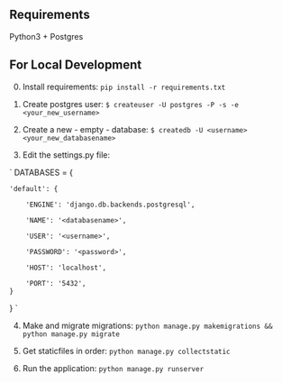 ## Requirements
Python3 + Postgres


## For Local Development
0) Install requirements:
`pip install -r requirements.txt`


1) Create postgres user:
`$ createuser -U postgres -P -s -e <your_new_username>`


2) Create a new - empty - database:
`$ createdb -U <username> <your_new_databasename>`


3) Edit the settings.py file:

`
DATABASES = {

    'default': {

        'ENGINE': 'django.db.backends.postgresql',

        'NAME': '<databasename>',

        'USER': '<username>',

        'PASSWORD': '<password>',

        'HOST': 'localhost',

        'PORT': '5432',
    }
}
`


4) Make and migrate migrations:
`python manage.py makemigrations && python manage.py migrate`


5) Get staticfiles in order:
`python manage.py collectstatic`


6) Run the application:
`python manage.py runserver`